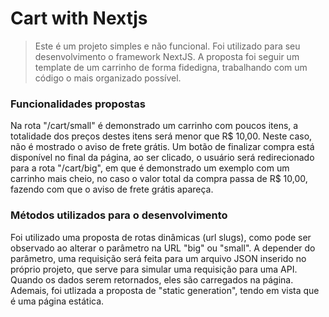 # Cart with Nextjs

> Este é um projeto simples e não funcional. Foi utilizado para seu desenvolvimento o framework NextJS.
> A proposta foi seguir um template de um carrinho de forma fidedigna, trabalhando com um código o mais
> organizado possível.

### Funcionalidades propostas

Na rota "/cart/small" é demonstrado um carrinho com poucos itens, a totalidade dos preços destes itens 
será menor que R$ 10,00. Neste caso, não é mostrado o aviso de frete grátis. Um botão de finalizar compra está 
disponível no final da página, ao ser clicado, o usuário será redirecionado para a rota "/cart/big", em que é 
demonstrado um exemplo com um carrinho mais cheio, no caso o valor total da compra passa de R$ 10,00, fazendo 
com que o aviso de frete grátis apareça.


### Métodos utilizados para o desenvolvimento

Foi utilizado uma proposta de rotas dinâmicas (url slugs), como pode ser observado ao alterar o parâmetro na
URL "big" ou "small". A depender do parâmetro, uma requisição será feita para um arquivo JSON inserido no próprio
projeto, que serve para simular uma requisição para uma API. Quando os dados serem retornados, eles são carregados
na página. Ademais, foi utlizada a proposta de "static generation", tendo em vista que é uma página estática.
